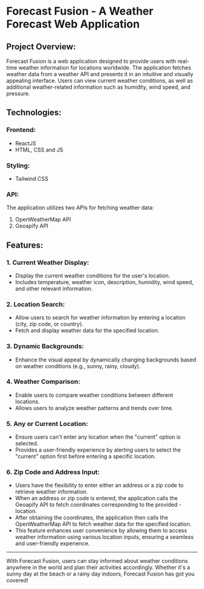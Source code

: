 # Forecast Fusion - A Weather Forecast Web Application

## Project Overview:
Forecast Fusion is a web application designed to provide users with real-time weather information for locations worldwide. The application fetches weather data from a weather API and presents it in an intuitive and visually appealing interface. Users can view current weather conditions, as well as additional weather-related information such as humidity, wind speed, and pressure.

## Technologies:
### Frontend:
- ReactJS
- HTML, CSS and JS

### Styling:
- Tailwind CSS

### API:
The application utilizes two APIs for fetching weather data:
1. OpenWeatherMap API
2. Geoapify API

## Features:
### 1. Current Weather Display:
- Display the current weather conditions for the user's location.
- Includes temperature, weather icon, description, humidity, wind speed, and other relevant information.

### 2. Location Search:
- Allow users to search for weather information by entering a location (city, zip code, or country).
- Fetch and display weather data for the specified location.

### 3. Dynamic Backgrounds:
- Enhance the visual appeal by dynamically changing backgrounds based on weather conditions (e.g., sunny, rainy, cloudy).

### 4. Weather Comparison:
- Enable users to compare weather conditions between different locations.
- Allows users to analyze weather patterns and trends over time.

### 5. Any or Current Location:
- Ensure users can't enter any location when the "current" option is selected.
- Provides a user-friendly experience by alerting users to select the "current" option first before entering a specific location.

### 6. Zip Code and Address Input:
- Users have the flexibility to enter either an address or a zip code to retrieve weather information.
- When an address or zip code is entered, the application calls the Geoapify API to fetch coordinates corresponding to the provided - location.
- After obtaining the coordinates, the application then calls the OpenWeatherMap API to fetch weather data for the specified location.
- This feature enhances user convenience by allowing them to access weather information using various location inputs, ensuring a seamless and user-friendly experience.
---

With Forecast Fusion, users can stay informed about weather conditions anywhere in the world and plan their activities accordingly. Whether it's a sunny day at the beach or a rainy day indoors, Forecast Fusion has got you covered! 
